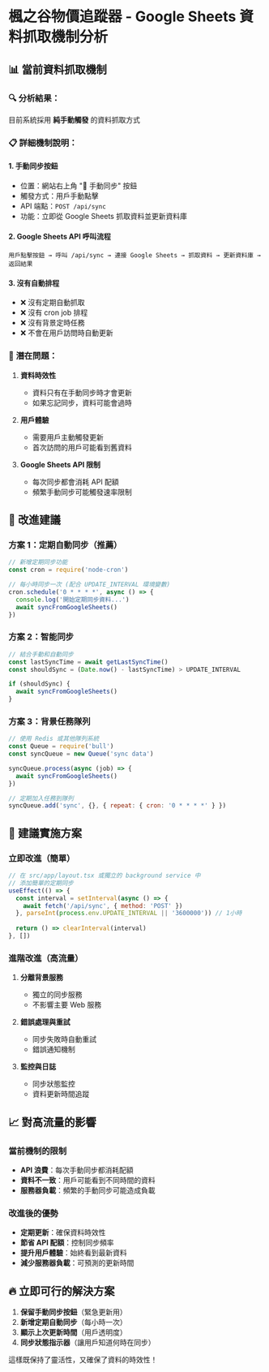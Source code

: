 # 楓之谷物價追蹤器 - Google Sheets 資料抓取機制分析

## 📊 **當前資料抓取機制**

### 🔍 **分析結果**：
目前系統採用 **純手動觸發** 的資料抓取方式

### 📋 **詳細機制說明**：

#### 1. **手動同步按鈕**
- 位置：網站右上角 "🔄 手動同步" 按鈕
- 觸發方式：用戶手動點擊
- API 端點：`POST /api/sync`
- 功能：立即從 Google Sheets 抓取資料並更新資料庫

#### 2. **Google Sheets API 呼叫流程**
```
用戶點擊按鈕 → 呼叫 /api/sync → 連接 Google Sheets → 抓取資料 → 更新資料庫 → 返回結果
```

#### 3. **沒有自動排程**
- ❌ 沒有定期自動抓取
- ❌ 沒有 cron job 排程
- ❌ 沒有背景定時任務
- ❌ 不會在用戶訪問時自動更新

### 🚨 **潛在問題**：

1. **資料時效性**
   - 資料只有在手動同步時才會更新
   - 如果忘記同步，資料可能會過時

2. **用戶體驗**
   - 需要用戶主動觸發更新
   - 首次訪問的用戶可能看到舊資料

3. **Google Sheets API 限制**
   - 每次同步都會消耗 API 配額
   - 頻繁手動同步可能觸發速率限制

## 🔧 **改進建議**

### 方案 1：定期自動同步（推薦）
```javascript
// 新增定期同步功能
const cron = require('node-cron')

// 每小時同步一次 (配合 UPDATE_INTERVAL 環境變數)
cron.schedule('0 * * * *', async () => {
  console.log('開始定期同步資料...')
  await syncFromGoogleSheets()
})
```

### 方案 2：智能同步
```javascript
// 結合手動和自動同步
const lastSyncTime = await getLastSyncTime()
const shouldSync = (Date.now() - lastSyncTime) > UPDATE_INTERVAL

if (shouldSync) {
  await syncFromGoogleSheets()
}
```

### 方案 3：背景任務隊列
```javascript
// 使用 Redis 或其他隊列系統
const Queue = require('bull')
const syncQueue = new Queue('sync data')

syncQueue.process(async (job) => {
  await syncFromGoogleSheets()
})

// 定期加入任務到隊列
syncQueue.add('sync', {}, { repeat: { cron: '0 * * * *' } })
```

## 🎯 **建議實施方案**

### 立即改進（簡單）
```javascript
// 在 src/app/layout.tsx 或獨立的 background service 中
// 添加簡單的定期同步
useEffect(() => {
  const interval = setInterval(async () => {
    await fetch('/api/sync', { method: 'POST' })
  }, parseInt(process.env.UPDATE_INTERVAL || '3600000')) // 1小時
  
  return () => clearInterval(interval)
}, [])
```

### 進階改進（高流量）
1. **分離背景服務**
   - 獨立的同步服務
   - 不影響主要 Web 服務

2. **錯誤處理與重試**
   - 同步失敗時自動重試
   - 錯誤通知機制

3. **監控與日誌**
   - 同步狀態監控
   - 資料更新時間追蹤

## 📈 **對高流量的影響**

### 當前機制的限制
- **API 浪費**：每次手動同步都消耗配額
- **資料不一致**：用戶可能看到不同時間的資料
- **服務器負載**：頻繁的手動同步可能造成負載

### 改進後的優勢
- **定期更新**：確保資料時效性
- **節省 API 配額**：控制同步頻率
- **提升用戶體驗**：始終看到最新資料
- **減少服務器負載**：可預測的更新時間

## 🔥 **立即可行的解決方案**

1. **保留手動同步按鈕**（緊急更新用）
2. **新增定期自動同步**（每小時一次）
3. **顯示上次更新時間**（用戶透明度）
4. **同步狀態指示器**（讓用戶知道何時在同步）

這樣既保持了靈活性，又確保了資料的時效性！
